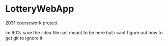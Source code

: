 # LotteryWebApp
2031 coursework project

im 90% sure the .idea file isnt meant to be here but i cant figure out how to get git to ignore it
